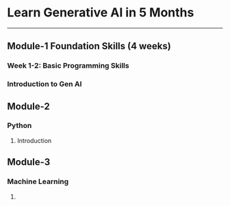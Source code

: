 # Learn Generative AI in 5 Months 
-----------------------------
## Module-1 Foundation Skills (4 weeks)

 ### Week 1-2: Basic Programming Skills
 


### Introduction to Gen AI

## Module-2
### Python
1. Introduction

## Module-3
### Machine Learning
1. 
